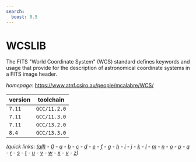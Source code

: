 ```yaml
---
search:
  boost: 0.5
---
```

# WCSLIB

The FITS "World Coordinate System" (WCS) standard defines keywords and usage that provide for the description of astronomical coordinate systems in a FITS image header.

*homepage*: <https://www.atnf.csiro.au/people/mcalabre/WCS/>

version | toolchain
--------|----------
``7.11`` | ``GCC/11.2.0``
``7.11`` | ``GCC/11.3.0``
``7.11`` | ``GCC/13.2.0``
``8.4`` | ``GCC/13.3.0``


*(quick links: [(all)](../index.md) - [0](../0/index.md) - [a](../a/index.md) - [b](../b/index.md) - [c](../c/index.md) - [d](../d/index.md) - [e](../e/index.md) - [f](../f/index.md) - [g](../g/index.md) - [h](../h/index.md) - [i](../i/index.md) - [j](../j/index.md) - [k](../k/index.md) - [l](../l/index.md) - [m](../m/index.md) - [n](../n/index.md) - [o](../o/index.md) - [p](../p/index.md) - [q](../q/index.md) - [r](../r/index.md) - [s](../s/index.md) - [t](../t/index.md) - [u](../u/index.md) - [v](../v/index.md) - [w](../w/index.md) - [x](../x/index.md) - [y](../y/index.md) - [z](../z/index.md))*

